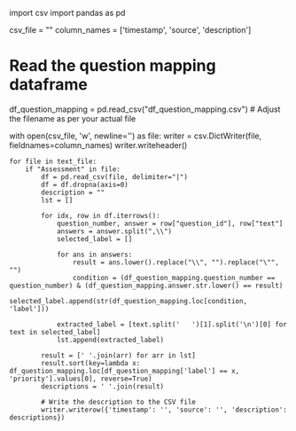 import csv
import pandas as pd

csv_file = ""
column_names = ['timestamp', 'source', 'description']

# Read the question mapping dataframe
df_question_mapping = pd.read_csv("df_question_mapping.csv")  # Adjust the filename as per your actual file

with open(csv_file, 'w', newline='') as file:
    writer = csv.DictWriter(file, fieldnames=column_names)
    writer.writeheader()

    for file in text_file:
        if "Assessment" in file:
            df = pd.read_csv(file, delimiter="|")
            df = df.dropna(axis=0)
            description = ""
            lst = []

            for idx, row in df.iterrows():
                question_number, answer = row["question_id"], row["text"]
                answers = answer.split(",\\")
                selected_label = []

                for ans in answers:
                    result = ans.lower().replace("\\", "").replace("\"", "")
                    condition = (df_question_mapping.question_number == question_number) & (df_question_mapping.answer.str.lower() == result)
                    selected_label.append(str(df_question_mapping.loc[condition, 'label']))

                extracted_label = [text.split('   ')[1].split('\n')[0] for text in selected_label]
                lst.append(extracted_label)

            result = [' '.join(arr) for arr in lst]
            result.sort(key=lambda x: df_question_mapping.loc[df_question_mapping['label'] == x, 'priority'].values[0], reverse=True)
            descriptions = ' '.join(result)

            # Write the description to the CSV file
            writer.writerow({'timestamp': '', 'source': '', 'description': descriptions})
